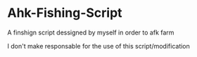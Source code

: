 # Ahk-Fishing-Script
A finshign script dessigned by myself in order to afk farm

I don't make responsable for the use of this script/modification
